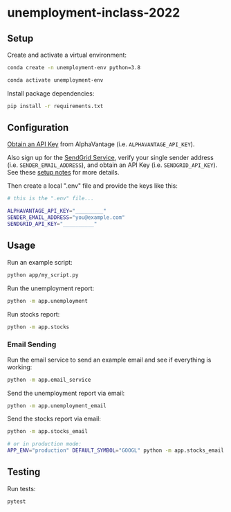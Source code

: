 # unemployment-inclass-2022


## Setup


Create and activate a virtual environment:

```sh
conda create -n unemployment-env python=3.8

conda activate unemployment-env
```

Install package dependencies:

```sh
pip install -r requirements.txt
```

## Configuration


[Obtain an API Key](https://www.alphavantage.co/support/#api-key) from AlphaVantage (i.e. `ALPHAVANTAGE_API_KEY`).

Also sign up for the [SendGrid Service](https://sendgrid.com/), verify your single sender address (i.e. `SENDER_EMAIL_ADDRESS`), and obtain an API Key (i.e. `SENDGRID_API_KEY`). See these [setup notes](https://github.com/prof-rossetti/intro-to-python/blob/main/notes/python/packages/sendgrid.md#setup) for more details.

Then create a local ".env" file and provide the keys like this:

```sh
# this is the ".env" file...

ALPHAVANTAGE_API_KEY="_________"
SENDER_EMAIL_ADDRESS="you@example.com"
SENDGRID_API_KEY="__________"
```


## Usage

Run an example script:

```sh
python app/my_script.py
```

Run the unemployment report:

```sh
python -m app.unemployment
```

Run stocks report:

```sh
python -m app.stocks
```


### Email Sending

Run the email service to send an example email and see if everything is working:

```sh
python -m app.email_service
```

Send the unemployment report via email:

```sh
python -m app.unemployment_email
```

Send the stocks report via email:

```sh
python -m app.stocks_email

# or in production mode:
APP_ENV="production" DEFAULT_SYMBOL="GOOGL" python -m app.stocks_email
```

## Testing

Run tests:

```sh
pytest
```
